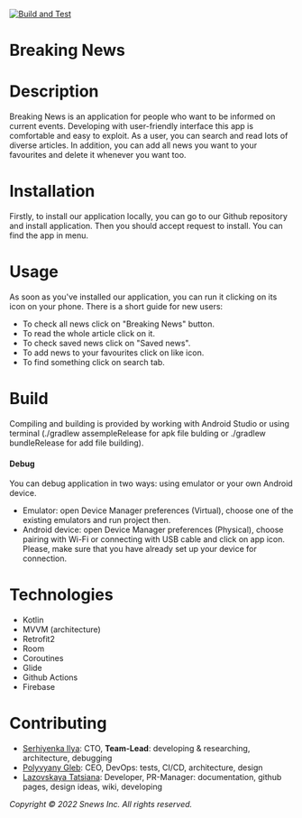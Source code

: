 [![Build and Test](https://github.com/pmvs2022/labrabota11-gr13b-snews/actions/workflows/build_test_on_release.yml/badge.svg)](https://github.com/pmvs2022/labrabota11-gr13b-snews/actions/workflows/build_test_on_release.yml)

# Breaking News
# Description
Breaking News is an application for people who want to be informed on current events. Developing with user-friendly interface this app is comfortable and easy to exploit. As a user, you can search and read lots of diverse articles. In addition, you can add all news you want to your favourites and delete it whenever you want too.  
# Installation
Firstly, to install our application locally, you can go to our Github repository and install application. Then you should accept request to install. You can find the app in menu.
# Usage
As soon as you've installed our application, you can run it clicking on its icon on your phone. There is a short guide for new users:
* To check all news click on "Breaking News" button.
* To read the whole article click on it.
* To check saved news click on "Saved news".
* To add news to your favourites click on like icon.
* To find something click on search tab.
# Build
Compiling and building is provided by working with Android Studio or using terminal (./gradlew assempleRelease for apk file bulding or ./gradlew bundleRelease for add file building).
#### Debug
You can debug application in two ways: using emulator or your own Android device. 
* Emulator: open Device Manager preferences (Virtual), choose one of the existing emulators and run project then.
* Android device: open Device Manager preferences (Physical), choose pairing with Wi-Fi or connecting with USB cable and click on app icon. Please, make sure that you have already set up your device for connection.
# Technologies
* Kotlin
* MVVM (architecture)
* Retrofit2
* Room
* Coroutines
* Glide
* Github Actions
* Firebase
# Contributing
* [Serhiyenka Ilya](https://github.com/P1l1gr1m): CTO, **Team-Lead**: developing & researching, architecture, debugging
* [Polyvyany Gleb](https://github.com/GlobusOffZeWorld): CEO, DevOps: tests, CI/CD, architecture, design
* [Lazovskaya Tatsiana](https://github.com/tanyalzvsk): Developer, PR-Manager: documentation, github pages, design ideas, wiki, developing


*Copyright © 2022 Snews Inc. All rights reserved.*
